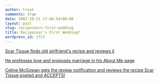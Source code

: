 ```yaml
---
author: troyh
comments: true
date: 2002-10-21 17:46:54+00:00
layout: post
slug: recipezaars-first-wedding
title: Recipezaar's First Wedding?
wordpress_id: 1713
---
```


[Scar Tissue finds old girlfriend's recipe and reviews it](http://www.recipezaar.com/browse/getrecipe.zsp?id=39838)

[He professes love and proposes marriage in his About Me page](http://www.recipezaar.com/browse/getchef.zsp?id=57621)

[Celine McGowan gets the review notification and reviews the recipe Scar Tissue posted and ACCEPTS!](http://www.recipezaar.com/browse/getrecipe.zsp?id=43265&path=)
